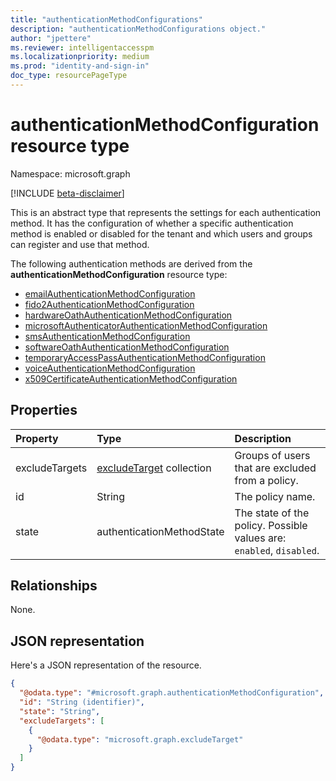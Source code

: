 ```yaml
---
title: "authenticationMethodConfigurations"
description: "authenticationMethodConfigurations object."
author: "jpettere"
ms.reviewer: intelligentaccesspm
ms.localizationpriority: medium
ms.prod: "identity-and-sign-in"
doc_type: resourcePageType
---
```


# authenticationMethodConfiguration resource type
Namespace: microsoft.graph

[!INCLUDE [beta-disclaimer](../../includes/beta-disclaimer.md)]

This is an abstract type that represents the settings for each authentication method. It has the configuration of whether a specific authentication method is enabled or disabled for the tenant and which users and groups can register and use that method.

The following authentication methods are derived from the **authenticationMethodConfiguration** resource type:
+ [emailAuthenticationMethodConfiguration](emailauthenticationmethodconfiguration.md)
+ [fido2AuthenticationMethodConfiguration](fido2authenticationmethodconfiguration.md)
+ [hardwareOathAuthenticationMethodConfiguration](hardwareoathauthenticationmethodconfiguration.md)
+ [microsoftAuthenticatorAuthenticationMethodConfiguration](microsoftauthenticatorauthenticationmethodconfiguration.md)
+ [smsAuthenticationMethodConfiguration](smsauthenticationmethodconfiguration.md)
+ [softwareOathAuthenticationMethodConfiguration](softwareoathauthenticationmethodconfiguration.md)
+ [temporaryAccessPassAuthenticationMethodConfiguration](smsauthenticationmethodconfiguration.md)
+ [voiceAuthenticationMethodConfiguration](voiceauthenticationmethodconfiguration.md)
+ [x509CertificateAuthenticationMethodConfiguration](x509certificateauthenticationmethodconfiguration.md)

## Properties
|Property|Type|Description|
|:---|:---|:---|
|excludeTargets|[excludeTarget](../resources/excludetarget.md) collection|Groups of users that are excluded from a policy.|
|id|String|The policy name.|
|state|authenticationMethodState|The state of the policy. Possible values are: `enabled`, `disabled`.|

## Relationships
None.

## JSON representation
Here's a JSON representation of the resource.
<!-- {
  "blockType": "resource",
  "keyProperty": "id",
  "@odata.type": "microsoft.graph.authenticationMethodConfiguration",
  "openType": false
}
-->
``` json
{
  "@odata.type": "#microsoft.graph.authenticationMethodConfiguration",
  "id": "String (identifier)",
  "state": "String",
  "excludeTargets": [
    {
      "@odata.type": "microsoft.graph.excludeTarget"
    }
  ]
}
```
